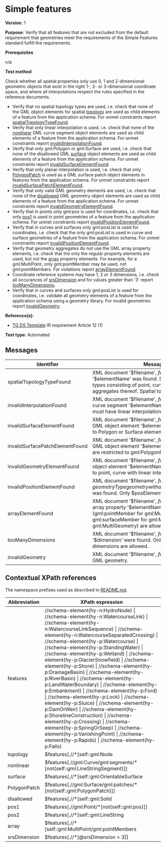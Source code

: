 # Simple features

**Version**: 1

**Purpose**: Verify that all features that are not excluded from the default requirement that geometries meet the requirements of the Simple Features standard fulfill the requirements. 

**Prerequisites**

n/a

**Test method**

Check whether all spatial properties only use 0, 1 and 2-dimensional geometric objects that exist in the right 1-, 2- or 3-dimensional coordinate space, and where all interpolations respect the rules specified in the reference documents.

* Verify that no spatial topology types are used, i.e. check that none of the GML object elements for spatial [topology](#topology) are used as child elements of a feature from the application schema. For unmet constraints report [spatialTopologyTypeFound](#spatialTopologyTypeFound).
* Verify that only linear interpolation is used, i.e. check that none of the [nonlinear](#nonlinear) GML curve segment object elements are used as child elements of a feature from the application schema. For unmet constraints report [invalidInterpolationFound](#invalidInterpolationFound).
* Verify that only gml:Polygon or gml:Surface are used, i.e. check that none of the disallowed GML [surface](#surface) object elements are used as child elements of a feature from the application schema. For unmet constraints report [invalidSurfaceElementFound](#invalidSurfaceElementFound).
* Verify that only planar interpolation is used, i.e. check that only [PolygonPatch](#PolygonPatch) is used as a GML surface patch object elements in features from the application schema. For unmet constraints report [invalidSurfacePatchElementFound](#invalidSurfacePatchElementFound).
* Verify that only valid GML geometry elements are used, i.e. check that none of the [disallowed](#disallowed) GML geometry object elements are used as child elements of a feature from the application schema. For unmet constraints report [invalidGeometryElementFound](#invalidGeometryElementFound).
* Verify that in points only gml:pos is used for coordinates, i.e. check that only [pos1](#pos1) is used in point geometries of a feature from the application schema. For unmet constraints report [invalidPositionElementFound](#invalidPositionElementFound).
* Verify that in curves and surfaces only gml:posList is used for coordinates, i.e. check that the only gml:posList is used in curve and surface geometries of a feature from the application schema. For unmet constraints report [invalidPositionElementFound](#invalidPositionElementFound).
* Verify that geometry aggregates do not use the GML array property elements, i.e. check that the only the regular property elements are used, but not the [array](#array) property elements. For example, for a gml:MultiPoint, only gml:pointMember may be used, not gml:pointMembers. For violations report [arrayElementFound](#arrayElementFound).
* Coordinate reference systems may have 1, 2 or 3 dimensions, i.e. check all occurances of [srsDimension](#srsDimension) and for values greater than '3' report [tooManyDimensions](#tooManyDimensions).
* Verify that in curves and surfaces only gml:posList is used for coordinates, i.e. validate all geometry elements of a feature from the application schema using a geometry library. For invalid geometries report [invalidGeometry](#invalidGeometry).

**Reference(s)**: 

* [TG DS Template](http://inspire.ec.europa.eu/id/ats/data/3.0rc3/schemas/README#ref_TG_DS_tmpl) IR requirement Article 12 (1)

**Test type**: Automated

## Messages

Identifier  |  Message text (parameters start with '$')
---------------------------------------------------------- | -------------------------------------------------------------------------
spatialTopologyTypeFound <a name="spatialTopologyTypeFound"/>  |  XML document '$filename', $featureType '$gmlid': A spatial topology element '$elementName' was found. Spatial properties are limited to the set of geometric types consisting of point, curve with linear interpolation, planar surface, or aggregates thereof. Spatial topology is excluded.
invalidInterpolationFound <a name="invalidInterpolationFound"/>  |  XML document '$filename', $featureType '$gmlid': A curve geometry with an invalid curve segment '$elementName' was found. Curves (standalone or within surfaces) must have linear interpolation (LineString, Curve with LineStringSegment segments).
invalidSurfaceElementFound <a name="invalidSurfaceElementFound"/>  |  XML document '$filename', $featureType '$gmlid': A surface geometry with an invalid GML object element '$elementName' was found. Planar surface types are restricted to Polygon or Surface elements.
invalidSurfacePatchElementFound <a name="invalidSurfacePatchElementFound"/>  |  XML document '$filename', $featureType '$gmlid': A surface geometry with an invalid GML object element '$elementName' for surface patches was found. Surface patches are restricted to gml:PolygonPatch elements.
invalidGeometryElementFound <a name="invalidGeometryElementFound"/>  |  XML document '$filename', $featureType '$gmlid': A geometry with an invalid GML object element '$elementName' was found. Supported geometry types are restricted to point, curve with linear interpolation, planar surface, or aggregates thereof.
invalidPositionElementFound <a name="invalidPositionElementFound"/>  |  XML document '$filename', $featureType '$gmlid': A $geometryType geometry with an invalid GML object element for coordinates '$elementName' was found. Only $posElementName is allowed.
arrayElementFound <a name="arrayElementFound"/>  |  XML document '$filename', $featureType '$gmlid': A geometric aggregate using the array property '$elementName' was found. Only the standard properties (gml:pointMember for gml:MultiPoint, gml:curveMember for gml:MultiCurve, gml:surfaceMember for gml:MultiSurface, and gml:geometryMember for gml:MultiGeometry) are allowed.
tooManyDimensions <a name="tooManyDimensions"/>  |  XML document '$filename', $featureType '$gmlid': Coordinates with a dimension '$dimension' were found. Only coordinate reference systems with 1, 2 or 3 dimensions are allowed.
invalidGeometry <a name="invalidGeometry"/>  |  XML document '$filename', $featureType '$gmlid': The feature geometry is not a valid GML geometry.

## Contextual XPath references

The namespace prefixes used as described in [README.md](http://inspire.ec.europa.eu/id/ats/data/3.0rc3/schemas/README#namespaces).

Abbreviation                                               |  XPath expression
---------------------------------------------------------- | -------------------------------------------------------------------------
features <a name="features"></a>   |  //schema-element(hy-n:HydroNode) \| //schema-element(hy-n:WatercourseLink) \| //schema-element(hy-n:WatercourseLinkSequence) \| //schema-element(hy-n:WatercourseSeparatedCrossing) \| //schema-element(hy-p:Watercourse) \| //schema-element(hy-p:StandingWater) \| //schema-element(hy-p:Wetland) \| //schema-element(hy-p:GlacierSnowfield) \| //schema-element(hy-p:Shore) \| //schema-element(hy-p:DrainageBasin) \| //schema-element(hy-p:RiverBasin) \| //schema-element(hy-p:LandWaterBoundary) \| //schema-element(hy-p:Embankment) \| //schema-element(hy-p:Ford) \| //schema-element(hy-p:Lock) \| //schema-element(hy-p:Sluice) \| //schema-element(hy-p:DamOrWeir) \| //schema-element(hy-p:ShorelineConstruction) \| //schema-element(hy-p:Crossing) \| //schema-element(hy-p:SpringOrSeep) \| //schema-element(hy-p:VanishingPoint) \| //schema-element(hy-p:Rapids) \| //schema-element(hy-p:Falls)
topology <a name="topology"></a>  | $features[.//\*[self::gml:Node|self::gml:Edge|self::gml:Face|self::gml:TopoSolid|self::gml:TopoPoint|self::gml:TopoCurve|self::gml:TopoSurface|self::gml:TopoVolume|self::gml:TopoComplex]
nonlinear <a name="nonlinear"></a>  | $features[.//gml:Curve/gml:segments/\*[not(self::gml:LineStringSegment)]]
surface <a name="surface"></a>  | $features[.//\*[self::gml:OrientableSurface|self::gml:CompositeSurface|self::gml:PolyhedralSurface|self::gml:Tin|self::gml:TriangulatedSurface]]
PolygonPatch <a name="PolygonPatch"></a>  | $features[.//gml:Surface/gml:patches/\*[not(self::gml:PolygonPatch)]]
disallowed <a name="disallowed"></a>  | $features[.//\*[self::gml:Solid|self::gml:MultiSolid|self::gml:CompositeSolid|self::gml:CompositeCurve|self::gml:Grid]]
pos1 <a name="pos1"></a>  | $features[.//gml:Point/\*[not(self::gml:pos)]]
pos2 <a name="pos2"></a>  | $features[.//\*[self::gml:LineString|self::gml:LineStringSegment|self::gml:LinearRing]/\*[not(self::gml:posList)]]
array <a name="array"></a>  | $features[.//\*[self::gml:MultiPoint/gml:pointMembers|self::gml:MultiCurve/gml:curveMembers|self::gml:MultiSurface/gml:surfaceMembers|self::gml:MultiGeometry/gml:geometryMembers]]
srsDimension <a name="srsDimension"></a>  | $features[.//\*[@srsDimension > 3]]
